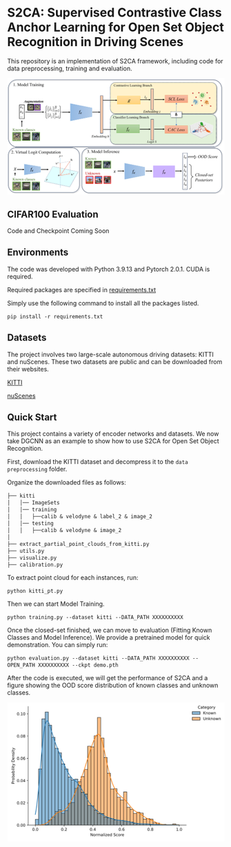 # S2CA: Supervised Contrastive Class Anchor Learning for Open Set Object Recognition in Driving Scenes

This repository is an implementation of S2CA framework, including code for data preprocessing, training and evaluation.
<p align="center">
  <img src="figures/s2ca.png" width="700">
</p>

## CIFAR100 Evaluation
Code and Checkpoint Coming Soon

## Environments

The code was developed with Python 3.9.13 and Pytorch 2.0.1. CUDA is required.

Required packages are specified in [requirements.txt](requirements.txt)

Simply use the following command to install all the packages listed.
```
pip install -r requirements.txt
```

## Datasets
The project involves two large-scale autonomous driving datasets: KITTI and nuScenes. These two datasets are public and can be downloaded from their websites.

[KITTI](https://www.cvlibs.net/datasets/kitti/index.php)

[nuScenes](https://www.nuscenes.org/)

## Quick Start

This project contains a variety of encoder networks and datasets. We now take DGCNN as an example to show how to use S2CA for Open Set Object Recognition.

First, download the KITTI dataset and decompress it to the `data preprocessing` folder.

Organize the downloaded files as follows:
```
├── kitti
│   │── ImageSets
│   │── training
│   │   ├──calib & velodyne & label_2 & image_2
│   │── testing
│   │   ├──calib & velodyne & image_2
│   
├── extract_partial_point_clouds_from_kitti.py
├── utils.py
├── visualize.py
├── calibration.py
```

To extract point cloud for each instances, run:
```
python kitti_pt.py
```

Then we can start Model Training.

```
python training.py --dataset kitti --DATA_PATH XXXXXXXXXX
```

Once the closed-set finished, we can move to evaluation (Fitting Known Classes and Model Inference). We provide a pretrained model for quick demonstration. You can simply run:

```
python evaluation.py --dataset kitti --DATA_PATH XXXXXXXXXX --OPEN_PATH XXXXXXXXXX --ckpt demo.pth
```

After the code is executed, we will get the performance of S2CA and a figure showing the OOD score distribution of known classes and unknown classes.

<p align="center">
  <img src="figures/pdf.png" width="700">
</p>


